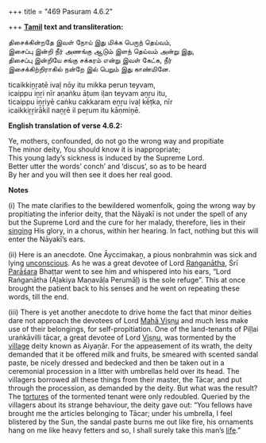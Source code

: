 +++
title = "469 Pasuram 4.6.2"

+++
**[Tamil](/definition/tamil#history "show Tamil definitions") text and transliteration:**

திசைக்கின்றதே இவள் நோய் இது மிக்க பெருந் தெய்வம்,  
இசைப்பு இன்றி நீர் அணங்கு ஆடும் இளந் தெய்வம் அன்று இது,  
திசைப்பு இன்றியே சங்கு சக்கரம் என்று இவள் கேட்க, நீர்  
இசைக்கிற்றிராகில் நன்றே இல் பெறும் இது காண்மினே.

ticaikkiṉṟatē ivaḷ nōy itu mikka perun teyvam,  
icaippu iṉṟi nīr aṇaṅku āṭum iḷan teyvam aṉṟu itu,  
ticaippu iṉṟiyē caṅku cakkaram eṉṟu ivaḷ kēṭka, nīr  
icaikkiṟṟirākil naṉṟē il peṟum itu kāṇmiṉē.

**English translation of verse 4.6.2:**

Ye, mothers, confounded, do not go the wrong way and propitiate  
The minor deity, You should know it is inappropriate;  
This young lady’s sickness is induced by the Supreme Lord.  
Better utter the words’ conch’ and ‘discus’, so as to be heard  
By her and you will then see it does her real good.

**Notes**

\(i\) The mate clarifies to the bewildered womenfolk, going the wrong way by propitiating the inferior deity, that the Nāyakī is not under the spell of any but the Supreme Lord and the cure for her malady, therefore, lies in their [singing](/definition/singing#history "show singing definitions") His glory, in a chorus, within her hearing. In fact, nothing but this will enter the Nāyakī’s ears.

\(ii\) Here is an anecdote. One Āyccimakaṉ, a pious nonbrahmin was sick and lying [unconscious](/definition/unconscious#history "show unconscious definitions"). As he was a great devotee of Lord [Raṅganātha](/definition/ranganatha#vaishnavism "show Raṅganātha definitions"), Śrī [Parāśara](/definition/parashara#history "show Parāśara definitions") Bhaṭṭar went to see him and whispered into his ears, “Lord Raṅganātha (Aḻakiya Maṇavāḷa Perumāḷ) is the sole refuge”. This at once brought the patient back to his senses and he went on repeating these words, till the end.

\(iii\) There is yet another anecdote to drive home the fact that minor deities dare not approach the devotees of Lord [Mahā Viṣṇu](/definition/mahavishnu#vaishnavism "show Mahā Viṣṇu definitions") and much less make use of their belongings, for self-propitiation. One of the land-tenants of Piḷḷai uraṅkāvilli tācar, a great devotee of Lord [Viṣṇu](/definition/vishnu#vaishnavism "show Viṣṇu definitions"), was tormented by the [village](/definition/village#history "show village definitions") deity known as Aiyaṉār. For the appeasement of its wrath, the deity demanded that it be offered milk and fruits, be smeared with scented sandal paste, be nicely dressed and bedecked and then be taken out in a ceremonial procession in a litter with umbrellas held over its head. The villagers borrowed all these things from their master, the Tācar, and put through the procession, as demanded by the deity. But what was the result? The [tortures](/definition/torture#history "show tortures definitions") of the tormented tenant were only redoubled. Queried by the villagers about its strange behaviour, the deity gave out: “You fellows have brought me the articles belonging to Tācar; under his umbrella, I feel blistered by the Sun, the sandal paste burns me out like fire, his ornaments hang on me like heavy fetters and so, I shall surely take this man’s [life](/definition/life#history "show life definitions").”



